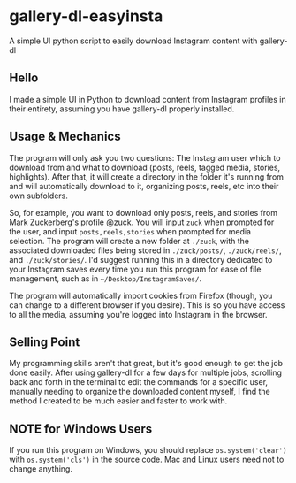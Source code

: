 # gallery-dl-easyinsta
A simple UI python script to easily download Instagram content with gallery-dl

Hello
---
I made a simple UI in Python to download content from Instagram profiles in their entirety, assuming you have gallery-dl properly installed.

Usage & Mechanics
---
The program will only ask you two questions: The Instagram user which to download from and what to download (posts, reels, tagged media, stories, highlights). After that, it will create a directory in the folder it's running from and will automatically download to it, organizing posts, reels, etc into their own subfolders.

So, for example, you want to download only posts, reels, and stories from Mark Zuckerberg's profile @zuck. You will input `zuck` when prompted for the user, and input `posts,reels,stories` when prompted for media selection. The program will create a new folder at `./zuck`, with the associated downloaded files being stored in `./zuck/posts/`, `./zuck/reels/`, and `./zuck/stories/`. I'd suggest running this in a directory dedicated to your Instagram saves every time you run this program for ease of file management, such as in `~/Desktop/InstagramSaves/`.

The program will automatically import cookies from Firefox (though, you can change to a different browser if you desire). This is so you have access to all the media, assuming you're logged into Instagram in the browser.

Selling Point
---
My programming skills aren't that great, but it's good enough to get the job done easily. After using gallery-dl for a few days for multiple jobs, scrolling back and forth in the terminal to edit the commands for a specific user, manually needing to organize the downloaded content myself, I find the method I created to be much easier and faster to work with.

NOTE for Windows Users
---
If you run this program on Windows, you should replace `os.system('clear')` with `os.system('cls')` in the source code. Mac and Linux users need not to change anything.
